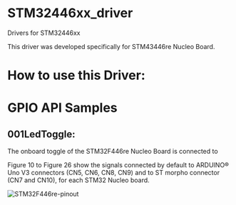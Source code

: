 # STM32446xx_driver
Drivers for STM32446xx

This driver was developed specifically for STM43446re Nucleo Board. 

# How to use this Driver: 
# GPIO API Samples
## 001LedToggle:

The onboard toggle of the STM32F446re Nucleo Board is connected to 


Figure 10 to Figure 26 show the signals connected by default to ARDUINO® Uno V3
connectors (CN5, CN6, CN8, CN9) and to ST morpho connector (CN7 and CN10), for each
STM32 Nucleo board.

![STM32F446re-pinout](../Documents/STM32F446re-PinOut.png?raw=true "Title")
